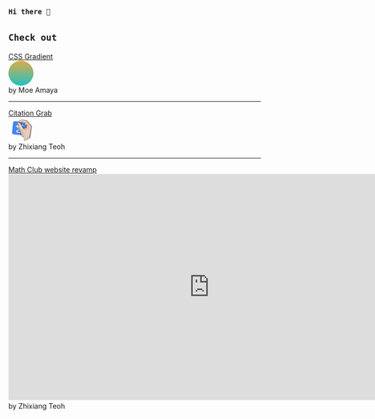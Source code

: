 ### <code>Hi there 👋</code>

<!-- **zhixiangteoh/zhixiangteoh** is a ✨ _special_ ✨ repository because its `README.md` (this file) appears on your GitHub profile. -->

## <code>Check out</code>
<div>
    <a href="https://cssgradient.io/">CSS Gradient</a>
    <div style="
      height: 50px;
      width: 50px;
      background: rgb(34,193,195);
      background: linear-gradient(0deg, rgba(34,193,195,1) 0%, rgba(219,172,69,1) 100%);
      border-radius: 50%;
      display: block;"></div>
    by Moe Amaya
</div>

<hr>

<div>
    <a href="https://teohzhixiang.com/citation-grab/">Citation Grab</a>
    <img style="
      height: 50px;
      width: 50px;
      display: block;" src="./images/citation-grab.png">
    by Zhixiang Teoh
</div>

<hr>

<div>
    <a href="https://teohzhixiang.com/citation-grab/">Math Club website revamp</a>
    <iframe style="border: 1px solid rgba(0, 0, 0, 0.1);" width="800" height="450" src="https://www.figma.com/embed?embed_host=share&url=https%3A%2F%2Fwww.figma.com%2Ffile%2FDEZlPPbR0SSjoT42Me5mmR%2Fdesktop%3Fnode-id%3D0%253A1&chrome=DOCUMENTATION" allowfullscreen></iframe>
    by Zhixiang Teoh
</div>